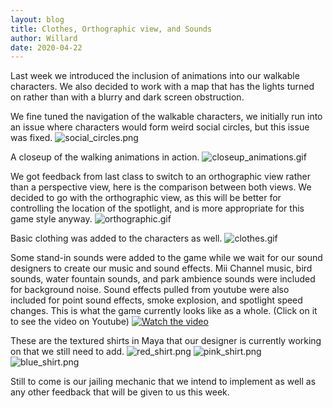 ```yaml
---
layout: blog
title: Clothes, Orthographic view, and Sounds
author: Willard
date: 2020-04-22
---
```


Last week we introduced the inclusion of animations into our walkable characters. We also decided to work with a map that has the lights turned on rather than with a blurry and dark screen obstruction.

We fine tuned the navigation of the walkable characters, we initially run into an issue where characters would form weird social circles, but this issue was fixed.
![social_circles.png]({{site.baseurl}}/assets/unity_screenshots/social_circles.png)

A closeup of the walking animations in action.
![closeup_animations.gif]({{site.baseurl}}/assets/unity_screenshots/closeup_animations.gif)

We got feedback from last class to switch to an orthographic view rather than a perspective view, here is the comparison between both views. We decided to go with the orthographic view, as this will be better for controlling the location of the spotlight, and is more appropriate for this game style anyway.
![orthographic.gif]({{site.baseurl}}/assets/unity_screenshots/orthographic.gif)

Basic clothing was added to the characters as well.
![clothes.gif]({{site.baseurl}}/assets/unity_screenshots/clothes.gif)

Some stand-in sounds were added to the game while we wait for our sound designers to create our music and sound effects. Mii Channel music, bird sounds, water fountain sounds, and park ambience sounds were included for background noise. Sound effects pulled from youtube were also included for point sound effects, smoke explosion, and spotlight speed changes. This is what the game currently looks like as a whole. (Click on it to see the video on Youtube)
[![Watch the video](https://img.youtube.com/vi/yI70VG1QEKQ/hqdefault.jpg)](https://www.youtube.com/watch?v=yI70VG1QEKQ&feature=youtu.be)

These are the textured shirts in Maya that our designer is currently working on that we still need to add.
![red_shirt.png]({{site.baseurl}}/assets/unity_screenshots/red_shirt.png)
![pink_shirt.png]({{site.baseurl}}/assets/unity_screenshots/pink_shirt.png)
![blue_shirt.png]({{site.baseurl}}/assets/unity_screenshots/blue_shirt.png)

Still to come is our jailing mechanic that we intend to implement as well as any other feedback that will be given to us this week.
